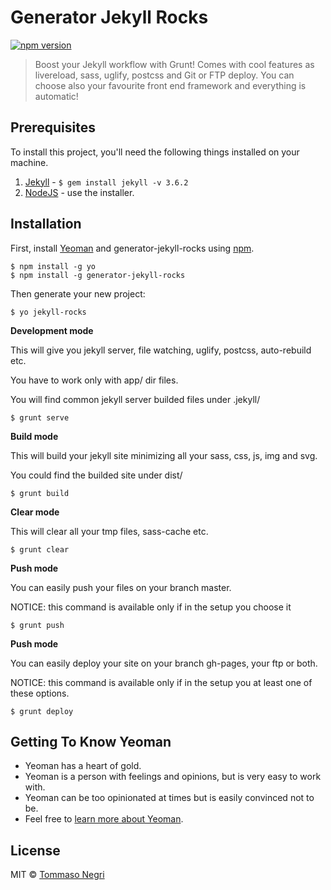 # Generator Jekyll Rocks
[![npm version](https://badge.fury.io/js/generator-jekyll-rocks.svg)](https://badge.fury.io/js/generator-jekyll-rocks)

> Boost your Jekyll workflow with Grunt! Comes with cool features as livereload, sass, uglify, postcss and Git or FTP deploy. You can choose also your favourite front end framework and everything is automatic!

## Prerequisites

To install this project, you'll need the following things installed on your machine.

1. [Jekyll](http://jekyllrb.com/) - `$ gem install jekyll -v 3.6.2`
2. [NodeJS](http://nodejs.org) - use the installer.

## Installation

First, install [Yeoman](http://yeoman.io) and generator-jekyll-rocks using [npm](https://www.npmjs.com/).

```shell
$ npm install -g yo
$ npm install -g generator-jekyll-rocks
```

Then generate your new project:

```shell
$ yo jekyll-rocks
```

**Development mode**

This will give you jekyll server, file watching, uglify, postcss, auto-rebuild etc.

You have to work only with app/ dir files.

You will find common jekyll server builded files under .jekyll/

```shell
$ grunt serve
```

**Build mode**

This will build your jekyll site minimizing all your sass, css, js, img and svg.

You could find the builded site under dist/

```shell
$ grunt build
```

**Clear mode**

This will clear all your tmp files, sass-cache etc.

```shell
$ grunt clear
```

**Push mode**

You can easily push your files on your branch master.

NOTICE: this command is available only if in the setup you choose it

```shell
$ grunt push
```

**Push mode**

You can easily deploy your site on your branch gh-pages, your ftp or both.

NOTICE: this command is available only if in the setup you at least one of these options.

```shell
$ grunt deploy
```

## Getting To Know Yeoman

 * Yeoman has a heart of gold.
 * Yeoman is a person with feelings and opinions, but is very easy to work with.
 * Yeoman can be too opinionated at times but is easily convinced not to be.
 * Feel free to [learn more about Yeoman](http://yeoman.io/).

## License

MIT © [Tommaso Negri](https://github.com/tommaso-negri)
